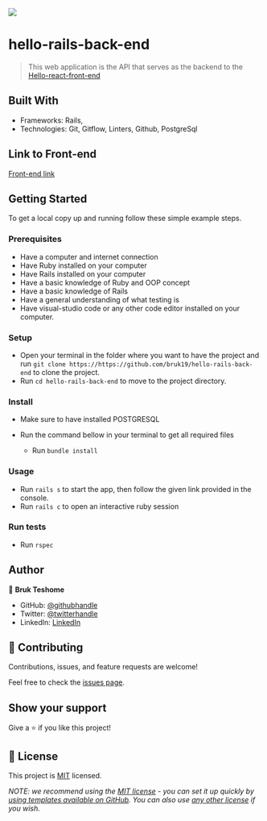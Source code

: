 ![](https://img.shields.io/badge/Microverse-blueviolet)

# hello-rails-back-end

> This web application is the API that serves as the backend to the [Hello-react-front-end](https://github.com/bruk19/hello-react-front-end)

## Built With

- Frameworks: Rails,
- Technologies: Git, Gitflow, Linters, Github, PostgreSql

## Link to Front-end

[Front-end link](https://github.com/bruk19/hello-react-front-end)

## Getting Started


To get a local copy up and running follow these simple example steps.

### Prerequisites
- Have a computer and internet connection
- Have Ruby installed on your computer
- Have Rails installed on your computer
- Have a basic knowledge of Ruby and OOP concept
- Have a basic knowledge of Rails
- Have a general understanding of what testing is
- Have visual-studio code or any other code editor installed on your computer.

### Setup
- Open your terminal in the folder where you want to have the project and run `git clone https://https://github.com/bruk19/hello-rails-back-end` to clone the project.
- Run `cd hello-rails-back-end` to move to the project directory.

### Install
- Make sure to have installed POSTGRESQL

- Run the command bellow in your terminal to get all required files

   - Run `bundle install`  

### Usage
- Run `rails s` to start the app, then follow the given link provided in the console.
- Run `rails c` to open an interactive ruby session

### Run tests
- Run `rspec`

## Author

👤 **Bruk Teshome**

- GitHub: [@githubhandle](https://github.com/bruk19)
- Twitter: [@twitterhandle](https://twitter.com/Bruktesh)
- LinkedIn: [LinkedIn](https://linkedin.com/in/bruk-teshome-ab4325226)

## 🤝 Contributing

Contributions, issues, and feature requests are welcome!

Feel free to check the [issues page](https://https://github.com/bruk19/hello-rails-back-end/issues).

## Show your support

Give a ⭐️ if you like this project!


## 📝 License

This project is [MIT](./LICENSE) licensed.

_NOTE: we recommend using the [MIT license](https://choosealicense.com/licenses/mit/) - you can set it up quickly by [using templates available on GitHub](https://docs.github.com/en/communities/setting-up-your-project-for-healthy-contributions/adding-a-license-to-a-repository). You can also use [any other license](https://choosealicense.com/licenses/) if you wish._
